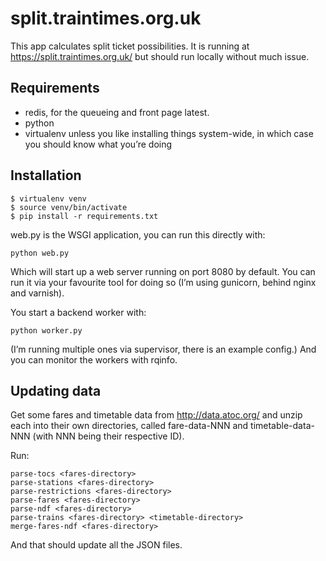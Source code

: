 split.traintimes.org.uk
=======================

This app calculates split ticket possibilities. It is running at
https://split.traintimes.org.uk/ but should run locally without much issue.

Requirements
------------

* redis, for the queueing and front page latest.
* python
* virtualenv unless you like installing things system-wide, in which case you
  should know what you’re doing

Installation
------------

    $ virtualenv venv
    $ source venv/bin/activate
    $ pip install -r requirements.txt

web.py is the WSGI application, you can run this directly with:

    python web.py

Which will start up a web server running on port 8080 by default. You can run
it via your favourite tool for doing so (I’m using gunicorn, behind
nginx and varnish).

You start a backend worker with:

    python worker.py

(I’m running multiple ones via supervisor, there is an example config.)
And you can monitor the workers with rqinfo.

Updating data
-------------

Get some fares and timetable data from http://data.atoc.org/ and unzip each
into their own directories, called fare-data-NNN and timetable-data-NNN (with
NNN being their respective ID).

Run:

    parse-tocs <fares-directory>
    parse-stations <fares-directory>
    parse-restrictions <fares-directory>
    parse-fares <fares-directory>
    parse-ndf <fares-directory>
    parse-trains <fares-directory> <timetable-directory>
    merge-fares-ndf <fares-directory>

And that should update all the JSON files.
